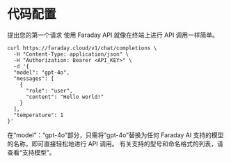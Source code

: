 # 代码配置

提出您的第一个请求
使用 Faraday API 就像在终端上进行 API 调用一样简单。

```
curl https://faraday.cloud/v1/chat/completions \
  -H "Content-Type: application/json" \
  -H "Authorization: Bearer <API_KEY>" \
  -d '{
  "model": "gpt-4o",
  "messages": [
    {
      "role": "user",
      "content": "Hello world!"
    }
  ],
  "temperature": 1
}'
```

在“model”：“gpt-4o”部分，只需将“gpt-4o”替换为任何 Faraday AI 支持的模型的名称，即可直接轻松地进行 API 调用。
有关支持的型号和命名格式的列表，请查看“支持模型”。
